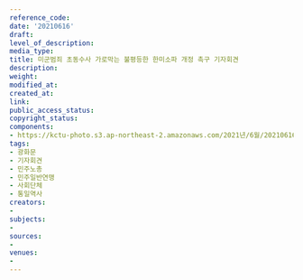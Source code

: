```yaml
---
reference_code: 
date: '20210616'
draft: 
level_of_description: 
media_type: 
title: 미군범죄 초동수사 가로막는 불평등한 한미소파 개정 촉구 기자회견
description: 
weight: 
modified_at: 
created_at: 
link: 
public_access_status: 
copyright_status: 
components:
- https://kctu-photo.s3.ap-northeast-2.amazonaws.com/2021년/6월/20210616-미군범죄+초동수사+가로막는+불평등한+한미소파+개정+촉구+기자회견_광화문_기자회견_민주노총_민주일반연맹_사회단체_통일역사/_1D20495.jpg
tags:
- 광화문
- 기자회견
- 민주노총
- 민주일반연맹
- 사회단체
- 통일역사
creators:
- 
subjects:
- 
sources:
- 
venues:
- 
---
```

